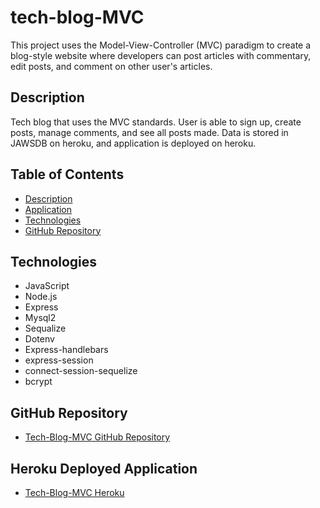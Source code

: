 # tech-blog-MVC

This project uses the Model-View-Controller (MVC) paradigm to create a blog-style website where developers can post articles with commentary, edit posts, and comment on other user's articles.


## Description 

Tech blog that uses the MVC standards. User is able to sign up, create posts, manage comments, and see all posts made. Data is stored in JAWSDB on heroku, and application is deployed on heroku.

## Table of Contents
* [Description](#description)
* [Application](#application)
* [Technologies](#technologies)
* [GitHub Repository](#Github)



## Technologies 

* JavaScript
* Node.js
* Express
* Mysql2
* Sequalize
* Dotenv
* Express-handlebars
* express-session
* connect-session-sequelize
* bcrypt



## GitHub Repository

* [Tech-Blog-MVC GitHub Repository ](https://github.com/mhdavie/tech-blog-MVC)


## Heroku Deployed Application 

* [Tech-Blog-MVC Heroku ](https://tech-blog-mvc-davie.herokuapp.com/)



